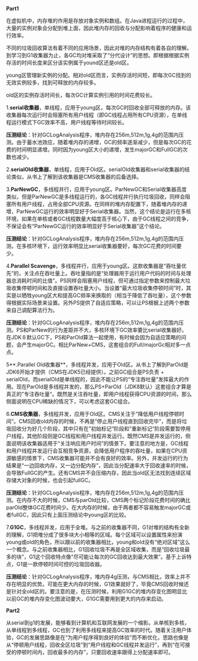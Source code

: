 **Part1**

在虚拟机中，内存堆的作用是存放对象实例和数组。在Java进程运行的过程中，大量的实例对象会分配到堆上面，因此堆内存的回收与分配影响着程序的健康和运行效率。

不同的垃圾回收算法有着不同的应用场景，因此对堆的内存结构有着各自的理解。到学习到G1收集器为止，各GC均对堆采取了“分代设计”的思想。即根据根据实例存活的时间长度来区分该实例属于yound区还是old区。

young区管理新实例的分配。相对old区而言，实例存活时间短，即每次GC找到的无效实例较多，找到可释放的内存较多。

old区的实例存活时间长，每次GC计算实例引用的时间花费较长。

1.**serial收集器**，单线程，应用于young区，每次GC时回收全部可释放的内存。该收集器每次运行时会阻塞所有用户线程（即GC线程占用所有CPU资源），在单线程运行模式下GC效率不高，用户线程等待时间较长。

**压测结论**：针对GCLogAnalysis程序，堆内存在256m,512m,1g,4g的范围内压测。由于蓄水池效应，随着堆内存的递增，GC的频率逐渐减少，但是每次GC的花费的时间明显递增。同时因为young区大小的递增，发生majorGC和FullGC的次数也减少。

2.**serialOld收集器**，单线程，应用于Old区。serialOld收集器和serial收集器的结论类似，从书上了解到该收集器是CMS收集器的后备选择。

3.**ParNewGC**，多线程并行，应用于young区。ParNewGC和Serial收集器高度类似，但是ParNewGC是多线程运行的，各GC线程并行执行垃圾回收，同样会阻塞所有用户线程，占用全部CPU资源。在同样的堆内存配置下，随着堆内存的递增，ParNewGC运行的效率明显好于Serial收集器。当然，这个结论是运行在多核环境，如果在单核或者GC线程数量大幅度高于核心下，由于GC线程之间的竞争，不保证会有“ParNewGC运行的效率明显好于Serial收集器”这个结论。

**压测结论**：针对GCLogAnalysis程序，堆内存在256m,512m,1g,4g的范围内压测。在多核环境下，运行效率明显比serial收集器要好，每次GC花费的时间要少。

4.**Parallel Scavenge**，多线程并行，应用于young区。这款收集器是“吞吐量优先”的，关注点在吞吐量上。吞吐量指的是“处理器用于运行用户代码的时间与处理器总消耗时间的比值”。PS同样会阻塞用户线程，但可通过指定参数来控制最大垃圾收集停顿时间和及直接设置吞吐量大小。当设置“最大垃圾收集停顿时间”时，其实是以牺牲young区大和提高GC频率来换取的（相当于降低了吞吐量），这个参数得根据实际场景来设置。另外PS提供了自适应策略，可以让PS根据上述两个参数来自己调配算法行为。

**压测结论**：针对GCLogAnalysis程序，堆内存在256m,512m,1g,4g的范围内压测。PS和ParNew的行为差距并不大，多核环境下GC效率要比serial收集器好。在JDK８默认GC下，PS和ParOld算法一起使用，有时候会因为自适应策略的问题，会产生majorGC。相比ParNew+CMS，这套组合的Full/majorGc相对多一点点。

5**.Parallel Old收集器**，多线程并发，应用于Old区。从书上了解到ParOld是JDK6开始才提供（CMS在JDK5已经提供）。之前GC组合是PS负责 + serialOld，而serialOld是单线程的，因此不能让PS的“专注吞吐量”发挥最大的作用。现在ParOld是多线程并发的，那么PS+ParOld（JDK8默认）这套组合才算是真正的”专注吞吐量“。既然是关注吞吐量，即用户线程获得CPU资源的时间，那么侧面说明在CPU稀缺的情况下，可以考虑这套GC组合。

6.**CMS收集器**，多线程并发，应用于Old区。CMS关注于”降低用户线程停顿时间“。CMS回收old内存的时候，不再是”停止用户线程直到回收完毕“，而是将垃圾回收分为好几个阶段，其中只有在”初始标记“阶段和”重新标记“阶段需要暂停用户线程，其他阶段则是GC线程和用户线程并发运行。既然CMS是并发运行的，侧面说明该收集器适用于“关注响应用户时间”的情景下。要注意的地方是，GC线程和用户线程并发运行会互相竞争资源，会降低用户程序的吞吐量，如果在CPU资源敏感的情景下，CMS收集器可能并不会有良好的效率。另外，并发运行的行为结果是“一边回收内存，又一边分配内存”，因此当分配速率大于回收速率的时候，会导致FullGC的产生。还有CMS并不会压缩内存，因此当old区无法找到连续区域存储大对象的时候，也会引起fullGC。

**压测结论**：针对GCLogAnalysis程序，堆内存在256m,512m,1g,4g的范围内压测。在内存不大的时候，CMS与parOld比较，CMS两个标记阶段花费时间的确比parOld整体GC花费时间少。在大内存的时候，由于两者都不容易触发majorGC或者fullGC，因此只有上面压测结论中young区的比较。

7.**G1GC**，多线程并发，应用于全堆。与之前的收集器不同，G1对堆的结构有全新的理解，G1把堆分成了很多块大小相等的区域。每个区域可以设置属性来扮演young或old的角色，所以跟以前的收集器相比，young和old没有“绝对区域”这么一个概念。与之前收集器相比，G1回收垃圾不再是全区域收集，而是“回收垃圾最多的块”，G1这个回收特点像“尽可能让每次的GC回收达到最大效果”。基于上诉特点，G1是一款停顿时间可控的垃圾回收器。

**压测结论**：针对GCLogAnalysis程序，堆内存4g压测，与CMS相比，效率上并不存在明显的优势。可能在更大内存的时候，G1效果就好了，毕竟CMS回收时候还是针对全old区的。要注意的是，在压测时候，利用G1GC的堆内存变化图明显比以前GC的堆内存变化图波动要大，G1GC需要用到更大的内存来启动。

**Part2**

从serial到g1的发展，能够看到计算机和互联网发展的一个缩影。从单核到多核，从单线程到多线程，GC也到了利用多线程来提高GC效率的时代。随着关注用户体验，GC的发展思路像是在“为用户程序得到良好的体验”而不断优化，思路也像是从“停顿用户线程，回收全区垃圾”到“用户线程和GC线程并发运行”，再到“在可接受的停顿时间内，回收最多的内存”，只要回收速率跟得上分配速率即可。